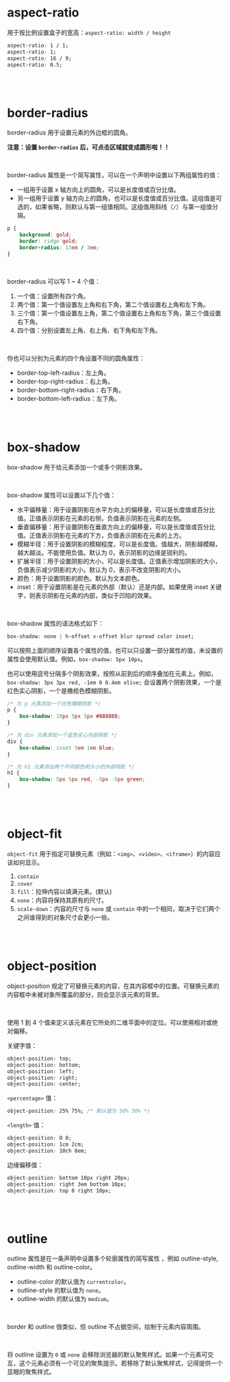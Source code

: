 # aspect-ratio

用于按比例设置盒子的宽高：`aspect-ratio: width / height`

```css
aspect-ratio: 1 / 1;
aspect-ratio: 1;
aspect-ratio: 16 / 9;
aspect-ratio: 0.5;
```

<br><br>

# border-radius

border-radius 用于设置元素的外边框的圆角。

**注意：设置 `border-radius` 后，可点击区域就变成圆形啦！！**

<br>

border-radius 属性是一个简写属性，可以在一个声明中设置以下两组属性的值：

-   一组用于设置 x 轴方向上的圆角，可以是长度值或百分比值。
-   另一组用于设置 y 轴方向上的圆角，也可以是长度值或百分比值。这组值是可选的，如果省略，则默认与第一组值相同。这组值用斜线（`/`）与第一组值分隔。

```css
p {
    background: gold;
    border: ridge gold;
    border-radius: 13em / 3em;
}
```

<br>

border-radius 可以写 1 ~ 4 个值：

1. 一个值：设置所有四个角。
2. 两个值：第一个值设置左上角和右下角，第二个值设置右上角和左下角。
3. 三个值：第一个值设置左上角，第二个值设置右上角和左下角，第三个值设置右下角。
4. 四个值：分别设置左上角、右上角、右下角和左下角。

<br>

你也可以分别为元素的四个角设置不同的圆角属性：

-   border-top-left-radius：左上角。
-   border-top-right-radius：右上角。
-   border-bottom-right-radius：右下角。
-   border-bottom-left-radius：左下角。

<br><br>

# box-shadow

box-shadow 用于给元素添加一个或多个阴影效果。

<br>

box-shadow 属性可以设置以下几个值：

-   水平偏移量：用于设置阴影在水平方向上的偏移量，可以是长度值或百分比值。正值表示阴影在元素的右侧，负值表示阴影在元素的左侧。
-   垂直偏移量：用于设置阴影在垂直方向上的偏移量，可以是长度值或百分比值。正值表示阴影在元素的下方，负值表示阴影在元素的上方。
-   模糊半径：用于设置阴影的模糊程度，可以是长度值。值越大，阴影越模糊，越大越淡。不能使用负值。默认为 0，表示阴影的边缘是锐利的。
-   扩展半径：用于设置阴影的大小，可以是长度值。正值表示增加阴影的大小，负值表示减少阴影的大小。默认为 0，表示不改变阴影的大小。
-   颜色：用于设置阴影的颜色。默认为文本颜色。
-   inset：用于设置阴影是在元素的外部（默认）还是内部。如果使用 inset 关键字，则表示阴影在元素的内部，类似于凹陷的效果。

<br>

box-shadow 属性的语法格式如下：

```css
box-shadow: none | h-offset v-offset blur spread color inset;
```

可以按照上面的顺序设置各个属性的值，也可以只设置一部分属性的值，未设置的属性会使用默认值。例如，`box-shadow: 5px 10px`。

也可以使用逗号分隔多个阴影效果，按照从前到后的顺序叠加在元素上。例如，`box-shadow: 3px 3px red, -1em 0 0.4em olive;` 会设置两个阴影效果，一个是红色实心阴影，一个是橄榄色模糊阴影。

```css
/* 为 p 元素添加一个灰色模糊阴影 */
p {
    box-shadow: 10px 5px 5px #888888;
}

/* 为 div 元素添加一个蓝色实心内部阴影 */
div {
    box-shadow: inset 5em 1em blue;
}

/* 为 h1 元素添加两个不同颜色和大小的外部阴影 */
h1 {
    box-shadow: 5px 5px red, -5px -5px green;
}
```

<br><br>

# object-fit

`object-fit` 用于指定可替换元素（例如：`<img>`、`<video>`、`<iframe>`）的内容应该如何显示。

1. `contain`
2. `cover`
3. `fill`：拉伸内容以填满元素。(默认)
4. `none`：内容将保持其原有的尺寸。
5. `scale-down`：内容的尺寸与 `none` 或 `contain` 中的一个相同，取决于它们两个之间谁得到的对象尺寸会更小一些。

<br><br>

# object-position

object-position 规定了可替换元素的内容，在其内容框中的位置。可替换元素的内容框中未被对象所覆盖的部分，则会显示该元素的背景。

<br>

使用 1 到 4 个值来定义该元素在它所处的二维平面中的定位。可以使用相对或绝对偏移。

关键字值：

```css
object-position: top;
object-position: bottom;
object-position: left;
object-position: right;
object-position: center;
```

`<percentage>` 值：

```css
object-position: 25% 75%; /* 默认值为 50% 50% */
```

`<length>` 值：

```css
object-position: 0 0;
object-position: 1cm 2cm;
object-position: 10ch 8em;
```

边缘偏移值：

```css
object-position: bottom 10px right 20px;
object-position: right 3em bottom 10px;
object-position: top 0 right 10px;
```

<br><br>

# outline

outline 属性是在一条声明中设置多个轮廓属性的简写属性 ，例如 outline-style, outline-width 和 outline-color。

-   outline-color 的默认值为 `currentcolor`。
-   outline-style 的默认值为 `none`。
-   outline-width 的默认值为 `medium`。

<br>

border 和 outline 很类似，但 outline 不占据空间，绘制于元素内容周围。

<br>

将 outline 设置为 `0` 或 `none` 会移除浏览器的默认聚焦样式。如果一个元素可交互，这个元素必须有一个可见的聚焦提示。若移除了默认聚焦样式，记得提供一个显眼的聚焦样式。

<br>
